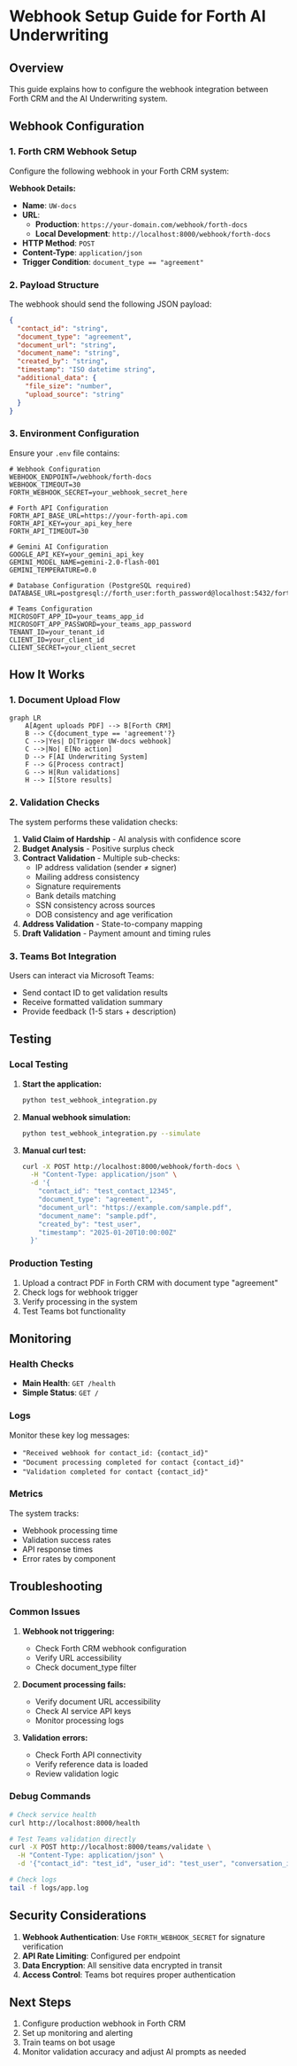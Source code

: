 # Webhook Setup Guide for Forth AI Underwriting

## Overview

This guide explains how to configure the webhook integration between Forth CRM and the AI Underwriting system.

## Webhook Configuration

### 1. Forth CRM Webhook Setup

Configure the following webhook in your Forth CRM system:

**Webhook Details:**
- **Name**: `UW-docs`
- **URL**: 
  - **Production**: `https://your-domain.com/webhook/forth-docs`
  - **Local Development**: `http://localhost:8000/webhook/forth-docs`
- **HTTP Method**: `POST`
- **Content-Type**: `application/json`
- **Trigger Condition**: `document_type == "agreement"`

### 2. Payload Structure

The webhook should send the following JSON payload:

```json
{
  "contact_id": "string",
  "document_type": "agreement",
  "document_url": "string",
  "document_name": "string", 
  "created_by": "string",
  "timestamp": "ISO datetime string",
  "additional_data": {
    "file_size": "number",
    "upload_source": "string"
  }
}
```

### 3. Environment Configuration

Ensure your `.env` file contains:

```env
# Webhook Configuration
WEBHOOK_ENDPOINT=/webhook/forth-docs
WEBHOOK_TIMEOUT=30
FORTH_WEBHOOK_SECRET=your_webhook_secret_here

# Forth API Configuration  
FORTH_API_BASE_URL=https://your-forth-api.com
FORTH_API_KEY=your_api_key_here
FORTH_API_TIMEOUT=30

# Gemini AI Configuration
GOOGLE_API_KEY=your_gemini_api_key
GEMINI_MODEL_NAME=gemini-2.0-flash-001
GEMINI_TEMPERATURE=0.0

# Database Configuration (PostgreSQL required)
DATABASE_URL=postgresql://forth_user:forth_password@localhost:5432/forth_underwriting_dev

# Teams Configuration
MICROSOFT_APP_ID=your_teams_app_id
MICROSOFT_APP_PASSWORD=your_teams_app_password
TENANT_ID=your_tenant_id
CLIENT_ID=your_client_id
CLIENT_SECRET=your_client_secret
```

## How It Works

### 1. Document Upload Flow

```mermaid
graph LR
    A[Agent uploads PDF] --> B[Forth CRM]
    B --> C{document_type == 'agreement'?}
    C -->|Yes| D[Trigger UW-docs webhook]
    C -->|No| E[No action]
    D --> F[AI Underwriting System]
    F --> G[Process contract]
    G --> H[Run validations]
    H --> I[Store results]
```

### 2. Validation Checks

The system performs these validation checks:

1. **Valid Claim of Hardship** - AI analysis with confidence score
2. **Budget Analysis** - Positive surplus check
3. **Contract Validation** - Multiple sub-checks:
   - IP address validation (sender ≠ signer)
   - Mailing address consistency 
   - Signature requirements
   - Bank details matching
   - SSN consistency across sources
   - DOB consistency and age verification
4. **Address Validation** - State-to-company mapping
5. **Draft Validation** - Payment amount and timing rules

### 3. Teams Bot Integration

Users can interact via Microsoft Teams:
- Send contact ID to get validation results
- Receive formatted validation summary
- Provide feedback (1-5 stars + description)

## Testing

### Local Testing

1. **Start the application:**
   ```bash
   python test_webhook_integration.py
   ```

2. **Manual webhook simulation:**
   ```bash
   python test_webhook_integration.py --simulate
   ```

3. **Manual curl test:**
   ```bash
   curl -X POST http://localhost:8000/webhook/forth-docs \
     -H "Content-Type: application/json" \
     -d '{
       "contact_id": "test_contact_12345",
       "document_type": "agreement", 
       "document_url": "https://example.com/sample.pdf",
       "document_name": "sample.pdf",
       "created_by": "test_user",
       "timestamp": "2025-01-20T10:00:00Z"
     }'
   ```

### Production Testing

1. Upload a contract PDF in Forth CRM with document type "agreement"
2. Check logs for webhook trigger
3. Verify processing in the system
4. Test Teams bot functionality

## Monitoring

### Health Checks

- **Main Health**: `GET /health`
- **Simple Status**: `GET /`

### Logs

Monitor these key log messages:
- `"Received webhook for contact_id: {contact_id}"`
- `"Document processing completed for contact {contact_id}"`
- `"Validation completed for contact {contact_id}"`

### Metrics

The system tracks:
- Webhook processing time
- Validation success rates
- API response times
- Error rates by component

## Troubleshooting

### Common Issues

1. **Webhook not triggering:**
   - Check Forth CRM webhook configuration
   - Verify URL accessibility
   - Check document_type filter

2. **Document processing fails:**
   - Verify document URL accessibility
   - Check AI service API keys
   - Monitor processing logs

3. **Validation errors:**
   - Check Forth API connectivity
   - Verify reference data is loaded
   - Review validation logic

### Debug Commands

```bash
# Check service health
curl http://localhost:8000/health

# Test Teams validation directly
curl -X POST http://localhost:8000/teams/validate \
  -H "Content-Type: application/json" \
  -d '{"contact_id": "test_id", "user_id": "test_user", "conversation_id": "test_conv"}'

# Check logs
tail -f logs/app.log
```

## Security Considerations

1. **Webhook Authentication**: Use `FORTH_WEBHOOK_SECRET` for signature verification
2. **API Rate Limiting**: Configured per endpoint
3. **Data Encryption**: All sensitive data encrypted in transit
4. **Access Control**: Teams bot requires proper authentication

## Next Steps

1. Configure production webhook in Forth CRM
2. Set up monitoring and alerting
3. Train teams on bot usage
4. Monitor validation accuracy and adjust AI prompts as needed 